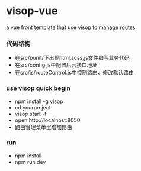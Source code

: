 # visop-vue
a vue front template that use visop to manage routes


### 代码结构
- 在src/punit/下出现html,scss,js文件编写业务代码
- 在src/config.js中配置后台接口地址
- 在src/js/routeControl.js中控制路由，修改默认路由


### use visop quick begin
- npm install -g visop
- cd yourproject
- visop start -f
- open http://localhost:8050
- 路由管理菜单里增加路由
[](./screenshot.png)

### run
- npm install
- npm run dev
